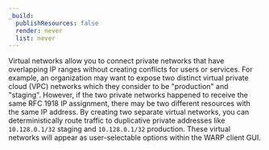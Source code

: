 ```yaml
---
_build:
  publishResources: false
  render: never
  list: never
---
```


Virtual networks allow you to connect private networks that have overlapping IP ranges without creating conflicts for users or services. For example, an organization may want to expose two distinct virtual private cloud (VPC) networks which they consider to be "production" and "staging". However, if the two private networks happened to receive the same RFC 1918 IP assignment, there may be two different resources with the same IP address. By creating two separate virtual networks, you can deterministically route traffic to duplicative private addresses like `10.128.0.1/32` staging and `10.128.0.1/32` production. These virtual networks will appear as user-selectable options within the WARP client GUI.